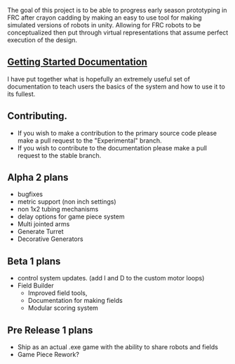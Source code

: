 The goal of this project is to be able to progress early season prototyping in FRC after crayon cadding by making an easy to use tool for making simulated versions of robots in unity. Allowing for FRC robots to be conceptualized then put through virtual representations that assume perfect execution of the design.

## [Getting Started Documentation](https://github.com/masonmm3/MoSimBuilderDev/blob/main/Documentation/GettingStarted.md)
I have put together what is hopefully an extremely useful set of documentation to teach users the basics of the system and how to use it to its fullest.

## Contributing.
 * If you wish to make a contribution to the primary source code please make a pull request to the "Experimental" branch.
 * If you wish to contribute to the documentation please make a pull request to the stable branch.

## Alpha 2 plans
- bugfixes
- metric support (non inch settings)
- non 1x2 tubing mechanisms
- delay options for game piece system
- Multi jointed arms
- Generate Turret
- Decorative Generators

## Beta 1 plans
- control system updates. (add I and D to the custom motor loops)
- Field Builder
  - Improved field tools,
  - Documentation for making fields
  - Modular scoring system

## Pre Release 1 plans
- Ship as an actual .exe game with the ability to share robots and fields
- Game Piece Rework?
